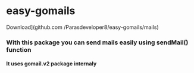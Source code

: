 # easy-gomails
Download](github.com /Parasdeveloper8/easy-gomails/mails)
### With this package you can send mails easily using sendMail() function 
#### It uses gomail.v2 package internaly
